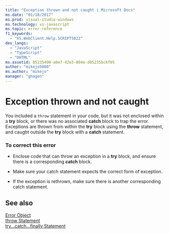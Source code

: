 ```yaml
---
title: "Exception thrown and not caught | Microsoft Docs"
ms.date: "01/18/2017"
ms.prod: visual-studio-windows
ms.technology: vs-javascript
ms.topic: error-reference
f1_keywords: 
  - "VS.WebClient.Help.SCRIPT5022"
dev_langs: 
  - "JavaScript"
  - "TypeScript"
  - "DHTML"
ms.assetid: b5235490-a8e7-42e3-804e-d85235bc6f05
author: "mikejo5000"
ms.author: "mikejo"
manager: "ghogen"
---
```

# Exception thrown and not caught
You included a `throw` statement in your code, but it was not enclosed within a **try** block, or there was no associated **catch** block to trap the error. Exceptions are thrown from within the **try** block using the **throw** statement, and caught outside the **try** block with a **catch** statement.  
  
### To correct this error  
  
- Enclose code that can throw an exception in a **try** block, and ensure there is a corresponding **catch** block.  
  
- Make sure your catch statement expects the correct form of exception.  
  
- If the exception is rethrown, make sure there is another corresponding catch statement.  
  
## See also  
 [Error Object](../../javascript/reference/error-object-javascript.md)   
 [throw Statement](../../javascript/reference/throw-statement-javascript.md)   
 [try...catch...finally Statement](../../javascript/reference/try-dot-dot-dot-catch-dot-dot-dot-finally-statement-javascript.md)